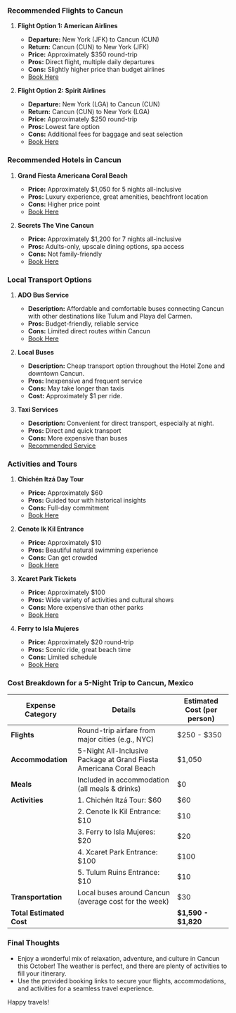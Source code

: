 ### Recommended Flights to Cancun
1. **Flight Option 1: American Airlines**  
   - **Departure:** New York (JFK) to Cancun (CUN)  
   - **Return:** Cancun (CUN) to New York (JFK)  
   - **Price:** Approximately $350 round-trip  
   - **Pros:** Direct flight, multiple daily departures  
   - **Cons:** Slightly higher price than budget airlines  
   - [Book Here](https://www.aa.com)

2. **Flight Option 2: Spirit Airlines**  
   - **Departure:** New York (LGA) to Cancun (CUN)  
   - **Return:** Cancun (CUN) to New York (LGA)  
   - **Price:** Approximately $250 round-trip  
   - **Pros:** Lowest fare option  
   - **Cons:** Additional fees for baggage and seat selection  
   - [Book Here](https://www.spirit.com)

### Recommended Hotels in Cancun
1. **Grand Fiesta Americana Coral Beach**  
   - **Price:** Approximately $1,050 for 5 nights all-inclusive  
   - **Pros:** Luxury experience, great amenities, beachfront location  
   - **Cons:** Higher price point  
   - [Book Here](https://www.grandfiestamericana.com/en/hotels/grand-fiesta-americana-coral-beach-cancun)

2. **Secrets The Vine Cancun**  
   - **Price:** Approximately $1,200 for 7 nights all-inclusive  
   - **Pros:** Adults-only, upscale dining options, spa access  
   - **Cons:** Not family-friendly  
   - [Book Here](https://www.secretsresorts.com/en_us/resorts/secrets-the-vine-cancun.html)

### Local Transport Options
1. **ADO Bus Service**  
   - **Description:** Affordable and comfortable buses connecting Cancun with other destinations like Tulum and Playa del Carmen.  
   - **Pros:** Budget-friendly, reliable service  
   - **Cons:** Limited direct routes within Cancun  
   - [Book Here](https://www.ado.com.mx)

2. **Local Buses**  
   - **Description:** Cheap transport option throughout the Hotel Zone and downtown Cancun.  
   - **Pros:** Inexpensive and frequent service  
   - **Cons:** May take longer than taxis  
   - **Cost:** Approximately $1 per ride.  

3. **Taxi Services**  
   - **Description:** Convenient for direct transport, especially at night.  
   - **Pros:** Direct and quick transport  
   - **Cons:** More expensive than buses  
   - [Recommended Service](https://www.cancuntaxis.com)

### Activities and Tours
1. **Chichén Itzá Day Tour**  
   - **Price:** Approximately $60  
   - **Pros:** Guided tour with historical insights  
   - **Cons:** Full-day commitment  
   - [Book Here](https://www.viator.com/tours/Cancun/Chichen-Itza-Day-Trip-from-Cancun/d631-2564CHICHEN)

2. **Cenote Ik Kil Entrance**  
   - **Price:** Approximately $10  
   - **Pros:** Beautiful natural swimming experience  
   - **Cons:** Can get crowded  
   - [Book Here](https://www.cenoteikkil.com/)

3. **Xcaret Park Tickets**  
   - **Price:** Approximately $100  
   - **Pros:** Wide variety of activities and cultural shows  
   - **Cons:** More expensive than other parks  
   - [Book Here](https://www.xcaret.com/en/)

4. **Ferry to Isla Mujeres**  
   - **Price:** Approximately $20 round-trip  
   - **Pros:** Scenic ride, great beach time  
   - **Cons:** Limited schedule  
   - [Book Here](https://www.ultramarferry.com/)

### Cost Breakdown for a 5-Night Trip to Cancun, Mexico  
| Expense Category        | Details                                                | Estimated Cost (per person) |
|------------------------|--------------------------------------------------------|-------------------------------|
| **Flights**            | Round-trip airfare from major cities (e.g., NYC)     | $250 - $350                   |
| **Accommodation**      | 5-Night All-Inclusive Package at Grand Fiesta Americana Coral Beach | $1,050                       |
| **Meals**              | Included in accommodation (all meals & drinks)       | $0                            |
| **Activities**         | 1. Chichén Itzá Tour: $60                             | $60                           |
|                        | 2. Cenote Ik Kil Entrance: $10                        | $10                           |
|                        | 3. Ferry to Isla Mujeres: $20                         | $20                           |
|                        | 4. Xcaret Park Entrance: $100                        | $100                          |
|                        | 5. Tulum Ruins Entrance: $10                          | $10                           |
| **Transportation**     | Local buses around Cancun (average cost for the week)| $30                           |
| **Total Estimated Cost**|                                                      | **$1,590 - $1,820**          |

### Final Thoughts
- Enjoy a wonderful mix of relaxation, adventure, and culture in Cancun this October! The weather is perfect, and there are plenty of activities to fill your itinerary.  
- Use the provided booking links to secure your flights, accommodations, and activities for a seamless travel experience.

Happy travels!